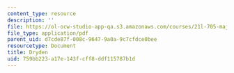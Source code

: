 ```yaml
---
content_type: resource
description: ''
file: https://ol-ocw-studio-app-qa.s3.amazonaws.com/courses/21l-705-major-authors-john-milton-spring-2008/759bb223a17e143fcff8ddf115787b1d_MIT21L_705S08_dryden.pdf
file_type: application/pdf
parent_uid: d7cde87f-008c-9647-9a0a-9c7cfdce0bee
resourcetype: Document
title: Dryden
uid: 759bb223-a17e-143f-cff8-ddf115787b1d
---
```

